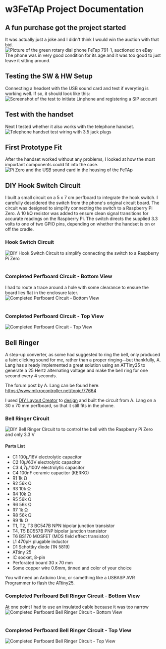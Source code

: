 # w3FeTAp Project Documentation
## A fun purchase got the project started
It was actually just a joke and I didn't think I would win the auction with that bid.
<br/>
![Picture of the green rotary dial phone FeTap 791-1, auctioned on eBay](/img/Ebay_small.png)
<br/>
The phone was in very good condition for its age and it was too good to just leave it sitting around.

## Testing the SW & HW Setup
Connecting a headset with the USB sound card and test if everyting is working well. If so, it should look like this:
<br/>
![Screenshot of the test to initiate Linphone and registering a SIP account](/img/Bash%20Test.png)
<br/>

## Test with the handset
Next I tested whether it also works with the telephone handset. 
<br/>
![Telephone handset test wiring with 3.5 jack plugs](/img/Handset%20Test%20Wiring%20small.jpg)
<br/>

## First Prototype Fit
After the handset worked without any problems, I looked at how the most important components could fit into the case.
<br/>
![Pi Zero and the USB sound card in the housing of the FeTAp](/img/First%20Prototype%20Fit%20small.jpg)
<br/>

## DIY Hook Switch Circuit
I built a small circuit on a 5 x 7 cm perfboard to integrate the hook switch. I carefully desoldered the switch from the phone's original circuit board. The circuit was designed to simplify connecting the switch to a Raspberry Pi Zero. A 10 kΩ resistor was added to ensure clean signal transitions for accurate readings on the Raspberry Pi. The switch directs the supplied 3.3 volts to one of two GPIO pins, depending on whether the handset is on or off the cradle.
<br/>
### Hook Switch Circuit
![DIY Hook Switch Circuit to simplify connecting the switch to a Raspberry Pi Zero](/doc/Hoock%20Switch%20Layout%20small.png)
<br/>
<br/>
### Completed Perfboard Circuit - Bottom View
I had to route a trace around a hole with some clearance to ensure the board lies flat in the enclosure later.
![Completed Perfboard Circuit - Bottom View](/img/Hook%20bottom%20small.jpg)
<br/>
<br/>
### Completed Perfboard Circuit - Top View
![Completed Perfboard Circuit - Top View](/img/Hook%20top%20small.jpg)
<br/>

## Bell Ringer
A step-up converter, as some had suggested to ring the bell, only produced a faint clicking sound for me, rather than a proper ringing—but thankfully, A. Lang has already implemented a great solution using an ATTiny25 to generate a 25 Hertz alternating voltage and make the bell ring for one second every 4 seconds.

The forum post by A. Lang can be found here: https://www.mikrocontroller.net/topic/77664

I used [DIY Layout Creator](https://github.com/bancika/diy-layout-creator) to [design](/bell%20ringer/Bell%20Ringer%20Layout.diy) and built the circuit from A. Lang on a 30 x 70 mm perfboard, so that it still fits in the phone.

### Bell Ringer Circuit
![DIY Bell Ringer Circuit to to control the bell with the Raspberry  Pi Zero and only 3.3 V](bell%20ringer/Bell%20Ringer%20Layout%20small.png)
<br/>
#### Parts List
* C1 100µ/16V electrolytic capacitor
* C2 10µ/63V electrolytic capacitor
* C3 4,7µ/100V electrolytic capacitor
* C4 100nF ceramic capacitor (KERKO)
* R1 1k &#8486;
* R2 56k &#8486;
* R3 10k &#8486;
* R4 10k &#8486;
* R5 56k &#8486;
* R6 56k &#8486;
* R7 1k &#8486;
* R8 56k &#8486;
* R9 1k &#8486;
* T1, T2, T3 BC547B NPN bipolar junction transistor
* T4, T5 BC557B PNP bipolar junction transistor
* T6 BS170 MOSFET (MOS field effect transistor)
* L1 470µH plugable inductor
* D1 Schottky diode (1N 5819)
* ATtiny 25
* IC socket, 8-pin
* Perforated board 30 x 70 mm
* Some copper wire 0.6mm, tinned and color of your choice

You will need an Arduino Uno, or something like a USBASP AVR Programmer to flash the ATtiny25.

### Completed Perfboard Bell Ringer Circuit - Bottom View
At one point I had to use an insulated cable because it was too narrow
![Completed Perfboard Bell Ringer Circuit - Bottom View](/bell%20ringer/Bell%20Ringer%20Circuit%20back%20small.jpg)
<br/>
<br/>

### Completed Perfboard Bell Ringer Circuit - Top View
![Completed Perfboard Bell Ringer Circuit - Top View](/bell%20ringer/Bell%20Ringer%20Circuit%20small.jpg)
<br/>
<br/>